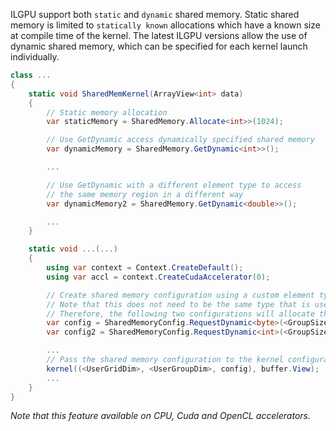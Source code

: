 ILGPU support both `static` and `dynamic` shared memory.
Static shared memory is limited to `statically known` allocations which have a known size at compile time of the kernel.
The latest ILGPU versions allow the use of dynamic shared memory, which can be specified for each kernel launch
individually.

```c#
class ...
{
    static void SharedMemKernel(ArrayView<int> data)
    {
        // Static memory allocation
        var staticMemory = SharedMemory.Allocate<int>>(1024);

        // Use GetDynamic access dynamically specified shared memory
        var dynamicMemory = SharedMemory.GetDynamic<int>>();

        ...

        // Use GetDynamic with a different element type to access
        // the same memory region in a different way
        var dynamicMemory2 = SharedMemory.GetDynamic<double>>();

        ...
    }

    static void ...(...)
    {
        using var context = Context.CreateDefault();
        using var accl = context.CreateCudaAccelerator(0);

        // Create shared memory configuration using a custom element type.
        // Note that this does not need to be the same type that is used in the scope of the kernel.
        // Therefore, the following two configurations will allocate the same amount of shared memory:
        var config = SharedMemoryConfig.RequestDynamic<byte>(<GroupSize> * sizeof(byte));
        var config2 = SharedMemoryConfig.RequestDynamic<int>(<GroupSize>);

        ...
        // Pass the shared memory configuration to the kernel configuration
        kernel((<UserGridDim>, <UserGroupDim>, config), buffer.View);
        ...
    }
}
```

*Note that this feature available on CPU, Cuda and OpenCL accelerators.*
